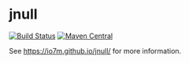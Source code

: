 jnull
=====

[![Build Status](https://travis-ci.org/io7m/jnull.svg)](https://travis-ci.org/io7m/jnull)
[![Maven Central](https://maven-badges.herokuapp.com/maven-central/com.io7m.jnull/io7m-jnull/badge.png)](https://maven-badges.herokuapp.com/maven-central/com.io7m.jnull/io7m-jnull)

See https://io7m.github.io/jnull/ for more information.
